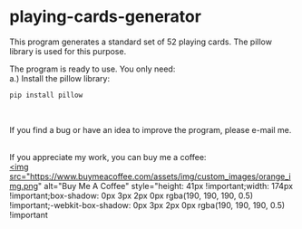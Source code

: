 # playing-cards-generator
This program generates a standard set of 52 playing cards. The pillow library is used for this purpose.<br />

The program is ready to use. You only need: <br />
   a.) Install the pillow library:<br />
   ```sh
   pip install pillow
   ```
<br />
   
If you find a bug or have an idea to improve the program, please e-mail me.<br />
<br />

If you appreciate my work, you can buy me a coffee: <br />
   <a href="https://www.buymeacoffee.com/kuczera" target="_blank"><img src="https://www.buymeacoffee.com/assets/img/custom_images/orange_img.png" alt="Buy Me A Coffee" style="height: 41px !important;width: 174px !important;box-shadow: 0px 3px 2px 0px rgba(190, 190, 190, 0.5) !important;-webkit-box-shadow: 0px 3px 2px 0px rgba(190, 190, 190, 0.5) !important
